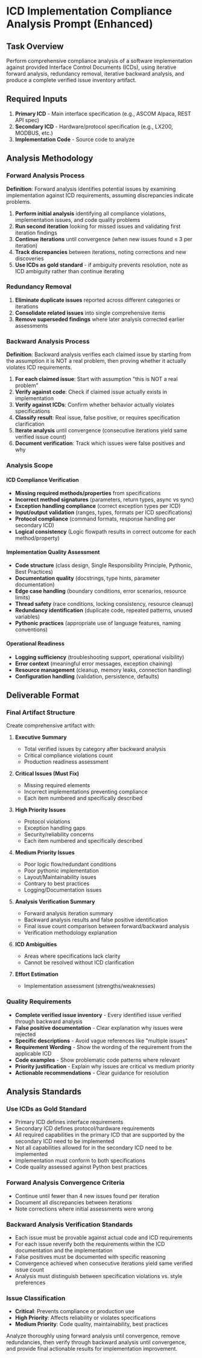 # ICD Implementation Compliance Analysis Prompt (Enhanced)

## Task Overview
Perform comprehensive compliance analysis of a software implementation against provided Interface Control Documents (ICDs), using iterative forward analysis, redundancy removal, iterative backward analysis, and produce a complete verified issue inventory artifact.

## Required Inputs
1. **Primary ICD** - Main interface specification (e.g., ASCOM Alpaca, REST API spec)
2. **Secondary ICD** - Hardware/protocol specification (e.g., LX200, MODBUS, etc.)  
3. **Implementation Code** - Source code to analyze

## Analysis Methodology

### Forward Analysis Process
**Definition**: Forward analysis identifies potential issues by examining implementation against ICD requirements, assuming discrepancies indicate problems.

1. **Perform initial analysis** identifying all compliance violations, implementation issues, and code quality problems
2. **Run second iteration** looking for missed issues and validating first iteration findings
3. **Continue iterations** until convergence (when new issues found ≤ 3 per iteration)
4. **Track discrepancies** between iterations, noting corrections and new discoveries
5. **Use ICDs as gold standard** - if ambiguity prevents resolution, note as ICD ambiguity rather than continue iterating

### Redundancy Removal
1. **Eliminate duplicate issues** reported across different categories or iterations
2. **Consolidate related issues** into single comprehensive items
3. **Remove superseded findings** where later analysis corrected earlier assessments

### Backward Analysis Process  
**Definition**: Backward analysis verifies each claimed issue by starting from the assumption it is NOT a real problem, then proving whether it actually violates ICD requirements.

1. **For each claimed issue**: Start with assumption "this is NOT a real problem"
2. **Verify against code**: Check if claimed issue actually exists in implementation
3. **Verify against ICDs**: Confirm whether behavior actually violates specifications
4. **Classify result**: Real issue, false positive, or requires specification clarification
5. **Iterate analysis** until convergence (consecutive iterations yield same verified issue count)
6. **Document verification**: Track which issues were false positives and why

### Analysis Scope

#### ICD Compliance Verification
- **Missing required methods/properties** from specifications
- **Incorrect method signatures** (parameters, return types, async vs sync)
- **Exception handling compliance** (correct exception types per ICD)
- **Input/output validation** (ranges, types, formats per ICD specifications)
- **Protocol compliance** (command formats, response handling per secondary ICD)
- **Logical consistency** (Logic flowpath results in correct outcome for each method/property)

#### Implementation Quality Assessment
- **Code structure** (class design, Single Responsibility Principle, Pythonic, Best Practices)
- **Documentation quality** (docstrings, type hints, parameter documentation)
- **Edge case handling** (boundary conditions, error scenarios, resource limits)
- **Thread safety** (race conditions, locking consistency, resource cleanup)
- **Redundancy identification** (duplicate code, repeated patterns, unused variables)
- **Pythonic practices** (appropriate use of language features, naming conventions)

#### Operational Readiness
- **Logging sufficiency** (troubleshooting support, operational visibility)
- **Error context** (meaningful error messages, exception chaining)
- **Resource management** (cleanup, memory leaks, connection handling)
- **Configuration handling** (validation, persistence, defaults)

## Deliverable Format

### Final Artifact Structure
Create comprehensive artifact with:

1. **Executive Summary**
   - Total verified issues by category after backward analysis
   - Critical compliance violations count
   - Production readiness assessment

2. **Critical Issues (Must Fix)**
   - Missing required elements
   - Incorrect implementations preventing compliance
   - Each item numbered and specifically described

3. **High Priority Issues**
   - Protocol violations
   - Exception handling gaps
   - Security/reliability concerns
   - Each item numbered and specifically described

5. **Medium Priority Issues**
   - Poor logic flow/redundant conditions
   - Poor pythonic implementation
   - Layout/Maintainability issues
   - Contrary to best practices
   - Logging/Documentation issues     

5. **Analysis Verification Summary**
   - Forward analysis iteration summary
   - Backward analysis results and false positive identification
   - Final issue count comparison between forward/backward analysis
   - Verification methodology explanation

6. **ICD Ambiguities**
   - Areas where specifications lack clarity
   - Cannot be resolved without ICD clarification

7. **Effort Estimation**
   - Implementation assessment (strengths/weaknesses)

### Quality Requirements
- **Complete verified issue inventory** - Every identified issue verified through backward analysis
- **False positive documentation** - Clear explanation why issues were rejected
- **Specific descriptions** - Avoid vague references like "multiple issues"
- **Requirement Wording** - Show the wording of the requirement from the applicable ICD
- **Code examples** - Show problematic code patterns where relevant
- **Priority justification** - Explain why issues are critical vs medium priority
- **Actionable recommendations** - Clear guidance for resolution

## Analysis Standards

### Use ICDs as Gold Standard
- Primary ICD defines interface requirements
- Secondary ICD defines protocol/hardware requirements
- All required capabilities in the primary ICD that are supported by the secondary ICD need to be implemented
- Not all capabilities allowed for in the secondary ICD need to be implemented
- Implementation must conform to both specifications
- Code quality assessed against Python best practices

### Forward Analysis Convergence Criteria
- Continue until fewer than 4 new issues found per iteration
- Document all discrepancies between iterations
- Note corrections where initial assessments were wrong

### Backward Analysis Verification Standards
- Each issue must be provable against actual code and ICD requirements
- For each issue reverify both the requirements within the ICD documentation and the implementation
- False positives must be documented with specific reasoning
- Convergence achieved when consecutive iterations yield same verified issue count
- Analysis must distinguish between specification violations vs. style preferences

### Issue Classification
- **Critical**: Prevents compliance or production use
- **High Priority**: Affects reliability or violates specifications
- **Medium Priority**: Code quality, maintainability, best practices

Analyze thoroughly using forward analysis until convergence, remove redundancies, then verify through backward analysis until convergence, and provide final actionable results for implementation improvement.
